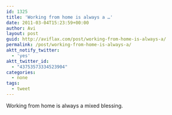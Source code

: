 ```yaml
---
id: 1325
title: 'Working from home is always a …'
date: 2011-03-04T15:23:59+00:00
author: Avi
layout: post
guid: http://aviflax.com/post/working-from-home-is-always-a/
permalink: /post/working-from-home-is-always-a/
aktt_notify_twitter:
  - 'yes'
aktt_twitter_id:
  - "43753573334523904"
categories:
  - none
tags:
  - tweet
---
```

Working from home is always a mixed blessing.
